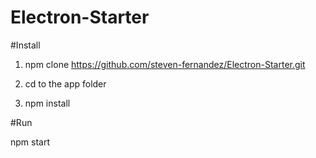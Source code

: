 # Electron-Starter

#Install

1. npm clone https://github.com/steven-fernandez/Electron-Starter.git

2. cd to the app folder

3. npm install

#Run

npm start


